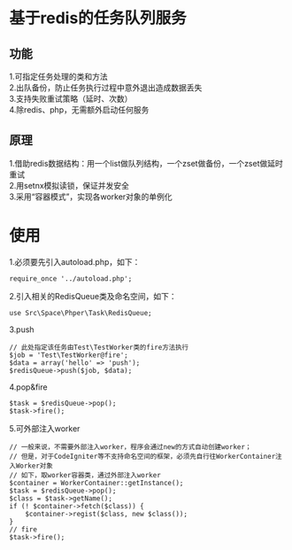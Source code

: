 # 基于redis的任务队列服务   

## 功能    
1.可指定任务处理的类和方法    
2.出队备份，防止任务执行过程中意外退出造成数据丢失      
3.支持失败重试策略（延时、次数）    
4.除redis、php，无需额外启动任何服务    

## 原理   
1.借助redis数据结构：用一个list做队列结构，一个zset做备份，一个zset做延时重试    
2.用setnx模拟读锁，保证并发安全    
3.采用“容器模式”，实现各worker对象的单例化    
    
# 使用       
1.必须要先引入autoload.php，如下：  

	require_once '../autoload.php';  
	
2.引入相关的RedisQueue类及命名空间，如下：  
	
	use Src\Space\Phper\Task\RedisQueue;  
	
3.push 

    // 此处指定该任务由Test\TestWorker类的fire方法执行
	$job = 'Test\TestWorker@fire';
	$data = array('hello' => 'push');
	$redisQueue->push($job, $data);
	
4.pop&fire    

    $task = $redisQueue->pop();
    $task->fire();

5.可外部注入worker   

	// 一般来说，不需要外部注入worker，程序会通过new的方式自动创建worker；
	// 但是，对于CodeIgniter等不支持命名空间的框架，必须先自行往WorkerContainer注入Worker对象
	// 如下，取worker容器类，通过外部注入worker
	$container = WorkerContainer::getInstance();
    $task = $redisQueue->pop();
    $class = $task->getName();
    if (! $container->fetch($class)) {
        $container->regist($class, new $class());
    }
    // fire
    $task->fire();

